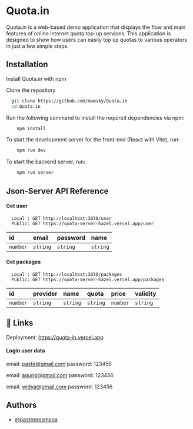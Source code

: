 # Quota.in

Quota.in is a web-based demo application that displays the flow and main features of online internet quota top-up services. This application is designed to show how users can easily top up quotas to various operators in just a few simple steps.

## Installation

Install Quota.in with npm

Clone the repository

```bash
  git clone https://github.com/mamsky/Quota.in
  cd Quota.in
```

Run the following command to install the required dependencies via npm:

```bash
    npm install
```

To start the development server for the front-end (React with Vite), run:

```bash
    npm run dev
```

To start the backend server, run:

```bash
    npm run server
```

## Json-Server API Reference

#### Get user

```http
  Local : GET http://localhost:3030/user
  Public: GET https://quota-server-hazel.vercel.app/user
```

| id       | email    | password | name     |
| :------- | :------- | :------- | :------- |
| `number` | `string` | `string` | `string` |

#### Get packages

```http
  Local : GET http://localhost:3030/packages
  Public: GET https://quota-server-hazel.vercel.app/packages
```

| id       | provider | name     | quota    | price    | validity |
| :------- | :------- | :------- | :------- | :------- | :------- |
| `number` | `string` | `string` | `string` | `number` | `string` |

## 🔗 Links

Deployment: https://quota-in.vercel.app

#### Login user data

email: paste@gmail.com
password: 123456

email: agung@gmail.com
password: 123456

email: widya@gmail.com
password: 123456

## Authors

- [@pasteprosmana](https://github.com/mamsky)
